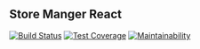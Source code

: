 ## Store Manger React ##
[![Build Status](https://travis-ci.org/fatukunda/Store-Manager-React.svg?branch=develop)](https://travis-ci.org/fatukunda/Store-Manager-React)
[![Test Coverage](https://api.codeclimate.com/v1/badges/c5173a43ec258579d393/test_coverage)](https://codeclimate.com/github/fatukunda/Store-Manager-React/test_coverage)
[![Maintainability](https://api.codeclimate.com/v1/badges/c5173a43ec258579d393/maintainability)](https://codeclimate.com/github/fatukunda/Store-Manager-React/maintainability)
